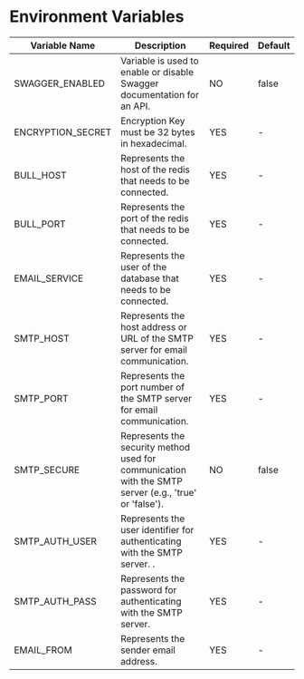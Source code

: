 # Environment Variables

| Variable Name             | Description                                                                                                                                                                        | Required | Default                |
| ------------------------- | ---------------------------------------------------------------------------------------------------------------------------------------------------------------------------------- | -------- | ---------------------- |
| SWAGGER_ENABLED                  | Variable is used to enable or disable Swagger documentation for an API.                                                                                              | NO      | false                      |
| ENCRYPTION_SECRET                   | Encryption Key must be 32 bytes in hexadecimal.                                                                                                       | YES      | -                      |
| BULL_HOST                   | Represents the host of the redis that needs to be connected.                                                                                                                    | YES      | -                      |
| BULL_PORT                   | Represents the port of the redis that needs to be connected.                                                                                                                    | YES      | -                      |
| EMAIL_SERVICE                   | Represents the user of the database that needs to be connected.                                                                                                                    | YES      | -                      |
| SMTP_HOST               | Represents the host address or URL of the SMTP server for email communication.                                                                                                                | YES      | -                      |
| SMTP_PORT               | Represents the port number of the SMTP server for email communication.                                                                                                                | YES      | -                      |
| SMTP_SECURE               | Represents the security method used for communication with the SMTP server (e.g., 'true' or 'false').                                                                                                                | NO      | false                      |
| SMTP_AUTH_USER               | Represents the user identifier for authenticating with the SMTP server.	.                                                                                                                | YES      | -                      |
| SMTP_AUTH_PASS               | Represents the password for authenticating with the SMTP server.                                                                                                                | YES      | -                      |
| EMAIL_FROM               | Represents the sender email address.                                                                                                                | YES      | -                      |
